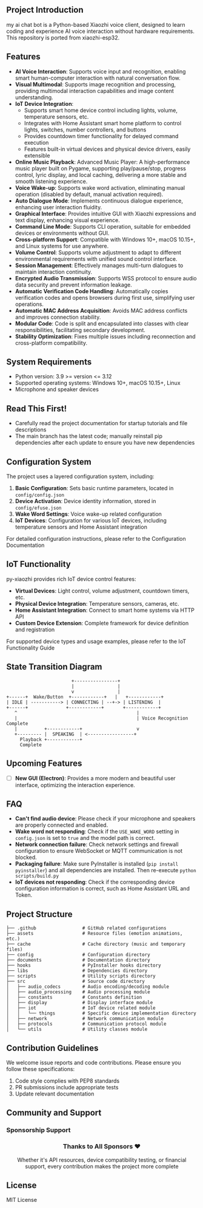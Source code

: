 
## Project Introduction
my ai chat bot is a Python-based Xiaozhi voice client, designed to learn coding and experience AI voice interaction without hardware requirements. This repository is ported from xiaozhi-esp32.


## Features
- **AI Voice Interaction**: Supports voice input and recognition, enabling smart human-computer interaction with natural conversation flow.
- **Visual Multimodal**: Supports image recognition and processing, providing multimodal interaction capabilities and image content understanding.
- **IoT Device Integration**: 
  - Supports smart home device control including lights, volume, temperature sensors, etc.
  - Integrates with Home Assistant smart home platform to control lights, switches, number controllers, and buttons
  - Provides countdown timer functionality for delayed command execution
  - Features built-in virtual devices and physical device drivers, easily extensible
- **Online Music Playback**: Advanced Music Player: A high-performance music player built on Pygame, supporting play/pause/stop, progress control, lyric display, and local caching, delivering a more stable and smooth listening experience.
- **Voice Wake-up**: Supports wake word activation, eliminating manual operation (disabled by default, manual activation required).
- **Auto Dialogue Mode**: Implements continuous dialogue experience, enhancing user interaction fluidity.
- **Graphical Interface**: Provides intuitive GUI with Xiaozhi expressions and text display, enhancing visual experience.
- **Command Line Mode**: Supports CLI operation, suitable for embedded devices or environments without GUI.
- **Cross-platform Support**: Compatible with Windows 10+, macOS 10.15+, and Linux systems for use anywhere.
- **Volume Control**: Supports volume adjustment to adapt to different environmental requirements with unified sound control interface.
- **Session Management**: Effectively manages multi-turn dialogues to maintain interaction continuity.
- **Encrypted Audio Transmission**: Supports WSS protocol to ensure audio data security and prevent information leakage.
- **Automatic Verification Code Handling**: Automatically copies verification codes and opens browsers during first use, simplifying user operations.
- **Automatic MAC Address Acquisition**: Avoids MAC address conflicts and improves connection stability.
- **Modular Code**: Code is split and encapsulated into classes with clear responsibilities, facilitating secondary development.
- **Stability Optimization**: Fixes multiple issues including reconnection and cross-platform compatibility.

## System Requirements
- Python version: 3.9 >= version <= 3.12
- Supported operating systems: Windows 10+, macOS 10.15+, Linux
- Microphone and speaker devices

## Read This First!
- Carefully read the project documentation for startup tutorials and file descriptions
- The main branch has the latest code; manually reinstall pip dependencies after each update to ensure you have new dependencies

## Configuration System
The project uses a layered configuration system, including:

1. **Basic Configuration**: Sets basic runtime parameters, located in `config/config.json`
2. **Device Activation**: Device identity information, stored in `config/efuse.json`
3. **Wake Word Settings**: Voice wake-up related configuration
4. **IoT Devices**: Configuration for various IoT devices, including temperature sensors and Home Assistant integration

For detailed configuration instructions, please refer to the Configuration Documentation

## IoT Functionality
py-xiaozhi provides rich IoT device control features:

- **Virtual Devices**: Light control, volume adjustment, countdown timers, etc.
- **Physical Device Integration**: Temperature sensors, cameras, etc.
- **Home Assistant Integration**: Connect to smart home systems via HTTP API
- **Custom Device Extension**: Complete framework for device definition and registration

For supported device types and usage examples, please refer to the IoT Functionality Guide

## State Transition Diagram

```
                        +----------------+
                        |                |
                        v                |
+------+  Wake/Button  +------------+   |   +------------+
| IDLE | -----------> | CONNECTING | --+-> | LISTENING  |
+------+              +------------+       +------------+
   ^                                            |
   |                                            | Voice Recognition Complete
   |          +------------+                    v
   +--------- |  SPEAKING  | <-----------------+
     Playback +------------+
     Complete
```

## Upcoming Features
- [ ] **New GUI (Electron)**: Provides a more modern and beautiful user interface, optimizing the interaction experience.

## FAQ
- **Can't find audio device**: Please check if your microphone and speakers are properly connected and enabled.
- **Wake word not responding**: Check if the `USE_WAKE_WORD` setting in `config.json` is set to `true` and the model path is correct.
- **Network connection failure**: Check network settings and firewall configuration to ensure WebSocket or MQTT communication is not blocked.
- **Packaging failure**: Make sure PyInstaller is installed (`pip install pyinstaller`) and all dependencies are installed. Then re-execute `python scripts/build.py`
- **IoT devices not responding**: Check if the corresponding device configuration information is correct, such as Home Assistant URL and Token.

## Project Structure

```
├── .github                 # GitHub related configurations
├── assets                  # Resource files (emotion animations, etc.)
├── cache                   # Cache directory (music and temporary files)
├── config                  # Configuration directory
├── documents               # Documentation directory
├── hooks                   # PyInstaller hooks directory
├── libs                    # Dependencies directory
├── scripts                 # Utility scripts directory
├── src                     # Source code directory
│   ├── audio_codecs        # Audio encoding/decoding module
│   ├── audio_processing    # Audio processing module
│   ├── constants           # Constants definition
│   ├── display             # Display interface module
│   ├── iot                 # IoT device related module
│   │   └── things          # Specific device implementation directory
│   ├── network             # Network communication module
│   ├── protocols           # Communication protocol module
│   └── utils               # Utility classes module
```

## Contribution Guidelines
We welcome issue reports and code contributions. Please ensure you follow these specifications:

1. Code style complies with PEP8 standards
2. PR submissions include appropriate tests
3. Update relevant documentation

## Community and Support


### Sponsorship Support

<div align="center">
  <h3>Thanks to All Sponsors ❤️</h3>
  <p>Whether it's API resources, device compatibility testing, or financial support, every contribution makes the project more complete</p>
</div>

## License
MIT License 
